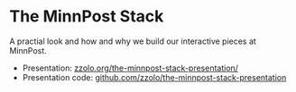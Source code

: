# The MinnPost Stack

A practial look and how and why we build our interactive pieces at MinnPost.

* Presentation: [zzolo.org/the-minnpost-stack-presentation/](http://zzolo.org/the-minnpost-stack-presentation/)
* Presentation code: [github.com/zzolo/the-minnpost-stack-presentation](https://github.com/zzolo/the-minnpost-stack-presentation)
